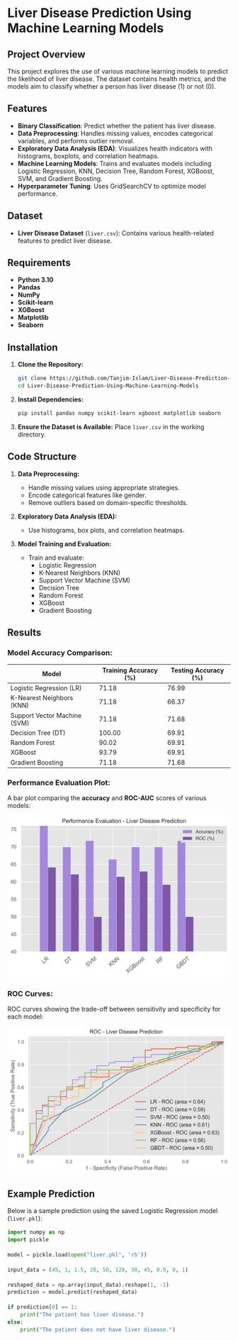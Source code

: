 # Liver Disease Prediction Using Machine Learning Models

## Project Overview

This project explores the use of various machine learning models to predict the likelihood of liver disease. The dataset contains health metrics, and the models aim to classify whether a person has liver disease (1) or not (0). 

## Features

- **Binary Classification**: Predict whether the patient has liver disease.
- **Data Preprocessing**: Handles missing values, encodes categorical variables, and performs outlier removal.
- **Exploratory Data Analysis (EDA)**: Visualizes health indicators with histograms, boxplots, and correlation heatmaps.
- **Machine Learning Models**: Trains and evaluates models including Logistic Regression, KNN, Decision Tree, Random Forest, XGBoost, SVM, and Gradient Boosting.
- **Hyperparameter Tuning**: Uses GridSearchCV to optimize model performance.

## Dataset

- **Liver Disease Dataset** (`liver.csv`): Contains various health-related features to predict liver disease.

## Requirements

- **Python 3.10**
- **Pandas**
- **NumPy**
- **Scikit-learn**
- **XGBoost**
- **Matplotlib**
- **Seaborn**

## Installation

1. **Clone the Repository:**

    ```bash
    git clone https://github.com/Tanjim-Islam/Liver-Disease-Prediction-Using-Machine-Learning-Models.git
    cd Liver-Disease-Prediction-Using-Machine-Learning-Models
    ```

2. **Install Dependencies:**

    ```bash
    pip install pandas numpy scikit-learn xgboost matplotlib seaborn
    ```

3. **Ensure the Dataset is Available:**
   Place `liver.csv` in the working directory.

## Code Structure

1. **Data Preprocessing:**
   - Handle missing values using appropriate strategies.
   - Encode categorical features like gender.
   - Remove outliers based on domain-specific thresholds.

2. **Exploratory Data Analysis (EDA):**
   - Use histograms, box plots, and correlation heatmaps.

3. **Model Training and Evaluation:**
   - Train and evaluate:
     - Logistic Regression
     - K-Nearest Neighbors (KNN)
     - Support Vector Machine (SVM)
     - Decision Tree
     - Random Forest
     - XGBoost
     - Gradient Boosting

## Results

### Model Accuracy Comparison:

| **Model**                     | **Training Accuracy (%)** | **Testing Accuracy (%)** |
|-------------------------------|---------------------------|--------------------------|
| Logistic Regression (LR)      | 71.18                     | 76.99                    |
| K-Nearest Neighbors (KNN)     | 71.18                     | 66.37                    |
| Support Vector Machine (SVM)  | 71.18                     | 71.68                    |
| Decision Tree (DT)            | 100.00                    | 69.91                    |
| Random Forest                 | 90.02                     | 69.91                    |
| XGBoost                       | 93.79                     | 69.91                    |
| Gradient Boosting             | 71.18                     | 71.68                    |

### Performance Evaluation Plot:

A bar plot comparing the **accuracy** and **ROC-AUC** scores of various models:

![Performance Evaluation - Liver Disease Prediction](Images/PE_liver.jpeg)

### ROC Curves:

ROC curves showing the trade-off between sensitivity and specificity for each model:

![ROC - Liver Disease Prediction](Images/roc_liver.jpeg)

## Example Prediction

Below is a sample prediction using the saved Logistic Regression model (`liver.pkl`):

```python
import numpy as np
import pickle

model = pickle.load(open("liver.pkl", 'rb'))

input_data = (45, 1, 1.5, 20, 50, 120, 30, 45, 0.9, 0, 1)

reshaped_data = np.array(input_data).reshape(1, -1)
prediction = model.predict(reshaped_data)

if prediction[0] == 1:
    print("The patient has liver disease.")
else:
    print("The patient does not have liver disease.")
```
